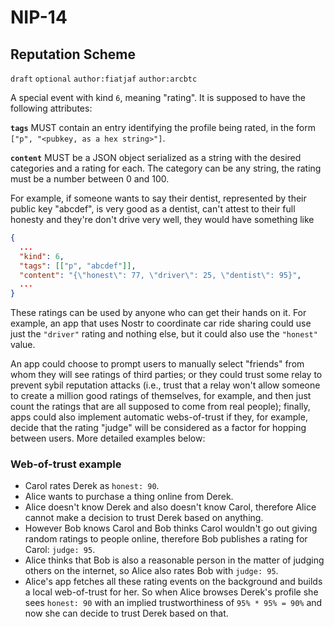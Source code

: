 NIP-14
======

Reputation Scheme
-----------------

`draft` `optional` `author:fiatjaf` `author:arcbtc`

A special event with kind `6`, meaning "rating". It is supposed to have the following attributes:

**`tags`** MUST contain an entry identifying the profile being rated, in the form `["p", "<pubkey, as a hex string>"]`.

**`content`** MUST be a JSON object serialized as a string with the desired categories and a rating for each. The category can be any string, the rating must be a number between 0 and 100.

For example, if someone wants to say their dentist, represented by their public key "abcdef", is very good as a dentist, can't attest to their full honesty and they're don't drive very well, they would have something like

```json
{
  ...
  "kind": 6,
  "tags": [["p", "abcdef"]],
  "content": "{\"honest\": 77, \"driver\": 25, \"dentist\": 95}",
  ...
}
```

These ratings can be used by anyone who can get their hands on it. For example, an app that uses Nostr to coordinate car ride sharing could use just the `"driver"` rating and nothing else, but it could also use the `"honest"` value.

An app could choose to prompt users to manually select "friends" from whom they will see ratings of third parties; or they could trust some relay to prevent sybil reputation attacks (i.e., trust that a relay won't allow someone to create a million good ratings of themselves, for example, and then just count the ratings that are all supposed to come from real people); finally, apps could also implement automatic webs-of-trust if they, for example, decide that the rating "judge" will be considered as a factor for hopping between users. More detailed examples below:

### Web-of-trust example

- Carol rates Derek as `honest: 90`.
- Alice wants to purchase a thing online from Derek.
- Alice doesn't know Derek and also doesn't know Carol, therefore Alice cannot make a decision to trust Derek based on anything.
- However Bob knows Carol and Bob thinks Carol wouldn't go out giving random ratings to people online, therefore Bob publishes a rating for Carol: `judge: 95`.
- Alice thinks that Bob is also a reasonable person in the matter of judging others on the internet, so Alice also rates Bob with `judge: 95`.
- Alice's app fetches all these rating events on the background and builds a local web-of-trust for her. So when Alice browses Derek's profile she sees `honest: 90` with an implied trustworthiness of `95% * 95% = 90%` and now she can decide to trust Derek based on that.
